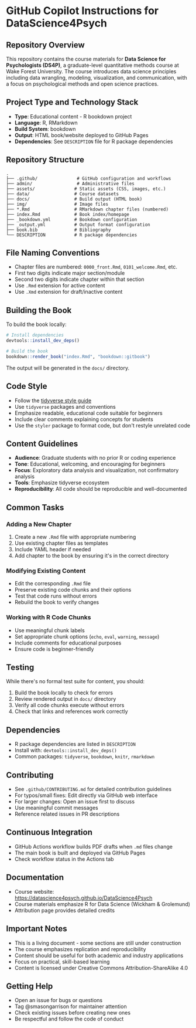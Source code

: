 # GitHub Copilot Instructions for DataScience4Psych

## Repository Overview

This repository contains the course materials for **Data Science for Psychologists (DS4P)**, a graduate-level quantitative methods course at Wake Forest University. The course introduces data science principles including data wrangling, modeling, visualization, and communication, with a focus on psychological methods and open science practices.

## Project Type and Technology Stack

- **Type**: Educational content - R bookdown project
- **Language**: R, RMarkdown
- **Build System**: bookdown
- **Output**: HTML book/website deployed to GitHub Pages
- **Dependencies**: See `DESCRIPTION` file for R package dependencies

## Repository Structure

```
.
├── .github/               # GitHub configuration and workflows
├── admin/                 # Administrative files
├── assets/               # Static assets (CSS, images, etc.)
├── data/                 # Course datasets
├── docs/                 # Build output (HTML book)
├── img/                  # Image files
├── *.Rmd                 # RMarkdown chapter files (numbered)
├── index.Rmd             # Book index/homepage
├── _bookdown.yml         # Bookdown configuration
├── _output.yml           # Output format configuration
├── book.bib              # Bibliography
└── DESCRIPTION           # R package dependencies
```

## File Naming Conventions

- Chapter files are numbered: `0000_front.Rmd`, `0101_welcome.Rmd`, etc.
- First two digits indicate major section/module
- Second two digits indicate chapter within that section
- Use `.Rmd` extension for active content
- Use `.Xmd` extension for draft/inactive content

## Building the Book

To build the book locally:

```r
# Install dependencies
devtools::install_dev_deps()

# Build the book
bookdown::render_book("index.Rmd", "bookdown::gitbook")
```

The output will be generated in the `docs/` directory.

## Code Style

- Follow the [tidyverse style guide](https://style.tidyverse.org)
- Use `tidyverse` packages and conventions
- Emphasize readable, educational code suitable for beginners
- Include clear comments explaining concepts for students
- Use the `styler` package to format code, but don't restyle unrelated code

## Content Guidelines

- **Audience**: Graduate students with no prior R or coding experience
- **Tone**: Educational, welcoming, and encouraging for beginners
- **Focus**: Exploratory data analysis and visualization, not confirmatory analysis
- **Tools**: Emphasize tidyverse ecosystem
- **Reproducibility**: All code should be reproducible and well-documented

## Common Tasks

### Adding a New Chapter
1. Create a new `.Rmd` file with appropriate numbering
2. Use existing chapter files as templates
3. Include YAML header if needed
4. Add chapter to the book by ensuring it's in the correct directory

### Modifying Existing Content
- Edit the corresponding `.Rmd` file
- Preserve existing code chunks and their options
- Test that code runs without errors
- Rebuild the book to verify changes

### Working with R Code Chunks
- Use meaningful chunk labels
- Set appropriate chunk options (`echo`, `eval`, `warning`, `message`)
- Include comments for educational purposes
- Ensure code is beginner-friendly

## Testing

While there's no formal test suite for content, you should:
1. Build the book locally to check for errors
2. Review rendered output in `docs/` directory
3. Verify all code chunks execute without errors
4. Check that links and references work correctly

## Dependencies

- R package dependencies are listed in `DESCRIPTION`
- Install with: `devtools::install_dev_deps()`
- Common packages: `tidyverse`, `bookdown`, `knitr`, `rmarkdown`

## Contributing

- See `.github/CONTRIBUTING.md` for detailed contribution guidelines
- For typos/small fixes: Edit directly via GitHub web interface
- For larger changes: Open an issue first to discuss
- Use meaningful commit messages
- Reference related issues in PR descriptions

## Continuous Integration

- GitHub Actions workflow builds PDF drafts when `.md` files change
- The main book is built and deployed via GitHub Pages
- Check workflow status in the Actions tab

## Documentation

- Course website: https://datascience4psych.github.io/DataScience4Psych
- Course materials emphasize R for Data Science (Wickham & Grolemund)
- Attribution page provides detailed credits

## Important Notes

- This is a living document - some sections are still under construction
- The course emphasizes replication and reproducibility
- Content should be useful for both academic and industry applications
- Focus on practical, skill-based learning
- Content is licensed under Creative Commons Attribution-ShareAlike 4.0

## Getting Help

- Open an issue for bugs or questions
- Tag @smasongarrison for maintainer attention
- Check existing issues before creating new ones
- Be respectful and follow the code of conduct
